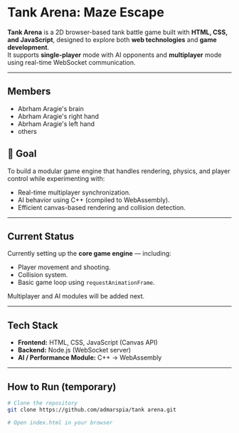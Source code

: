 # Tank Arena: Maze Escape

**Tank Arena** is a 2D browser-based tank battle game built with **HTML, CSS, and JavaScript**, designed to explore both **web technologies** and **game development**.  
It supports **single-player** mode with AI opponents and **multiplayer** mode using real-time WebSocket communication.

---
##  Members
- Abrham Aragie's brain
- Abrham Aragie's right hand
- Abrham Aragie's left hand
- others 
  

## 🎯 Goal
To build a modular game engine that handles rendering, physics, and player control while experimenting with:
- Real-time multiplayer synchronization.
- AI behavior using C++ (compiled to WebAssembly).
- Efficient canvas-based rendering and collision detection.

---

## Current Status
Currently setting up the **core game engine** — including:
- Player movement and shooting.
- Collision system.
- Basic game loop using `requestAnimationFrame`.

Multiplayer and AI modules will be added next.

---

##  Tech Stack
- **Frontend:** HTML, CSS, JavaScript (Canvas API)
- **Backend:** Node.js (WebSocket server)
- **AI / Performance Module:** C++ → WebAssembly

---

## How to Run (temporary)
```bash
# Clone the repository
git clone https://github.com/admarspia/tank arena.git

# Open index.html in your browser
